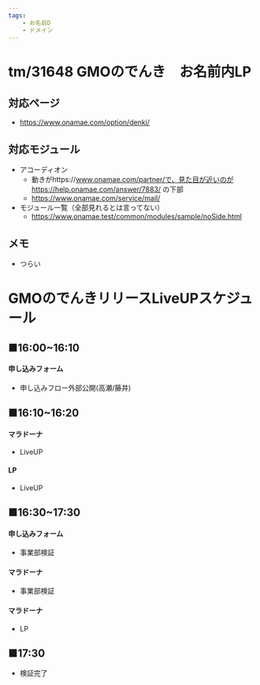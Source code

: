 ```yaml
---
tags:
	- お名前D
	- ドメイン
---
```


# tm/31648 GMOのでんき　お名前内LP
## 対応ページ
- https://www.onamae.com/option/denki/

## 対応モジュール
- アコーディオン
	- 動きがhttps://www.onamae.com/partner/で、見た目が近いのがhttps://help.onamae.com/answer/7883/ の下部
	- https://www.onamae.com/service/mail/
- モジュール一覧（全部見れるとは言ってない）
	- https://www.onamae.test/common/modules/sample/noSide.html



## メモ
- つらい


# GMOのでんきリリースLiveUPスケジュール
## ■16:00~16:10
#### 申し込みフォーム
- 申し込みフロー外部公開(高瀬/藤井)

## ■16:10~16:20
#### マラドーナ
- LiveUP
#### LP
- LiveUP

## ■16:30~17:30
#### 申し込みフォーム
- 事業部検証
#### マラドーナ
- 事業部検証
#### マラドーナ
- LP

## ■17:30
- 検証完了